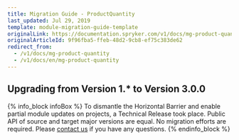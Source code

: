 ```yaml
---
title: Migration Guide - ProductQuantity
last_updated: Jul 29, 2019
template: module-migration-guide-template
originalLink: https://documentation.spryker.com/v1/docs/mg-product-quantity
originalArticleId: 9f96fba5-ffeb-48d2-9cb8-ef75c383de62
redirect_from:
  - /v1/docs/mg-product-quantity
  - /v1/docs/en/mg-product-quantity
---
```


## Upgrading from Version 1.* to Version 3.0.0
{% info_block infoBox %}
To dismantle the Horizontal Barrier and enable partial module updates on projects, a Technical Release took place. Public API of source and target major versions are equal. No migration efforts are required. Please [contact us](https://spryker.com/en/support/) if you have any questions.
{% endinfo_block %}
